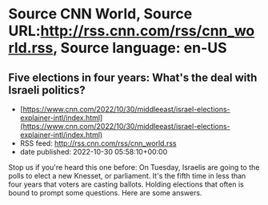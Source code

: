 # Source CNN World, Source URL:http://rss.cnn.com/rss/cnn_world.rss, Source language: en-US

## Five elections in four years: What's the deal with Israeli politics?
 - [https://www.cnn.com/2022/10/30/middleeast/israel-elections-explainer-intl/index.html](https://www.cnn.com/2022/10/30/middleeast/israel-elections-explainer-intl/index.html)
 - RSS feed: http://rss.cnn.com/rss/cnn_world.rss
 - date published: 2022-10-30 05:58:10+00:00

Stop us if you're heard this one before: On Tuesday, Israelis are going to the polls to elect a new Knesset, or parliament. It's the fifth time in less than four years that voters are casting ballots. Holding elections that often is bound to prompt some questions. Here are some answers.
